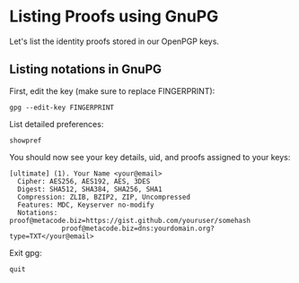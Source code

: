 # Listing Proofs using GnuPG

Let's list the identity proofs stored in our OpenPGP keys.

## Listing notations in GnuPG

First, edit the key (make sure to replace FINGERPRINT):

```
gpg --edit-key FINGERPRINT
```

List detailed preferences:

```
showpref
```

You should now see your key details, uid, and proofs assigned to your keys:

```
[ultimate] (1). Your Name <your@email>
  Cipher: AES256, AES192, AES, 3DES
  Digest: SHA512, SHA384, SHA256, SHA1
  Compression: ZLIB, BZIP2, ZIP, Uncompressed
  Features: MDC, Keyserver no-modify
  Notations: proof@metacode.biz=https://gist.github.com/youruser/somehash
             proof@metacode.biz=dns:yourdomain.org?type=TXT</your@email>
```

Exit gpg:

```
quit
```
